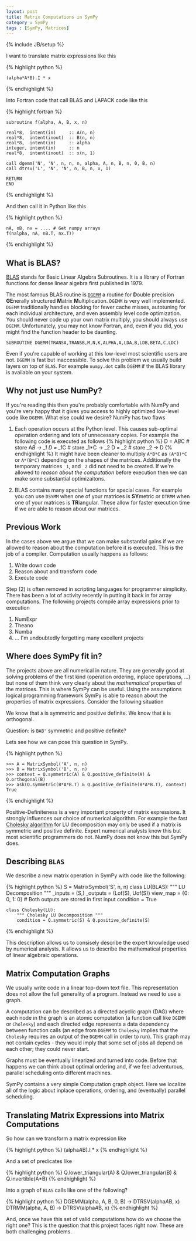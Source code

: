 ```yaml
---
layout: post
title: Matrix Computations in SymPy
category : SymPy 
tags : [SymPy, Matrices]
---
```

{% include JB/setup %}

I want to translate matrix expressions like this

{% highlight python %}

    (alpha*A*B).I * x

{% endhighlight %}

Into Fortran code that call BLAS and LAPACK code like this

{% highlight fortran %}

    subroutine f(alpha, A, B, x, n)

    real*8,  intent(in)     :: A(n, n)
    real*8,  intent(inout)  :: B(n, n)
    real*8,  intent(in)     :: alpha
    integer, intent(in)     :: n
    real*8,  intent(inout)  :: x(n, 1)

    call dgemm('N', 'N', n, n, n, alpha, A, n, B, n, 0, B, n)
    call dtrsv('L', 'N', 'N', n, B, n, x, 1)

    RETURN
    END

{% endhighlight %}

And then call it in Python like this

{% highlight python %}

    nA, nB, nx = .... # Get numpy arrays
    f(nalpha, nA, nB.T, nx.T)) 

{% endhighlight %}

What is BLAS?
-------------

[BLAS](http://en.wikipedia.org/wiki/BLAS) stands for Basic Linear Algebra Subroutines. It is a library of Fortran functions for dense linear algebra first published in 1979. 

The most famous BLAS routine is [`DGEMM`](http://www.netlib.org/blas/dgemm.f) a routine for **D**ouble precision **GE**nerally structured **M**atrix **M**ultiplication. `DGEMM` is very well implemented. `DGEMM` traditionally handles blocking for fewer cache misses, autotuning for each individual architecture, and even assembly level code optimization. You should never code up your own matrix multiply, you should always use `DGEMM`. Unfortunately, you may not know Fortran, and, even if you did, you might find the function header to be daunting.

    SUBROUTINE DGEMM(TRANSA,TRANSB,M,N,K,ALPHA,A,LDA,B,LDB,BETA,C,LDC)

Even if you're capable of working at this low-level most scientific users are not. `DGEMM` is fast but inaccessible. To solve this problem we usually build layers on top of `BLAS`. For example `numpy.dot` calls `DGEMM` if the BLAS library is available on your system.

Why not just use NumPy?
-----------------------

If you're reading this then you're probably comfortable with NumPy and you're very happy that it gives you access to highly optimized low-level code like `DGEMM`. What else could we desire? NumPy has two flaws

1.  Each operation occurs at the Python level. This causes sub-optimal operation ordering and lots of unnecessary copies. For example the following code is executed as follows
    {% highlight python %}
D = A*B*C # store A*B  -> _1
    D = _1*C  # store _1*C -> _2
    D = _2    # store _2   ->  D
    {% endhighlight %}
    It might have been cleaner to multiply `A*B*C` as `(A*B)*C` or `A*(B*C)` depending on the shapes of the matrices. Additionally the temporary matrices `_1`, and `_2` did not need to be created. If we're allowed to *reason about the computation* before execution then we can make some substantial optimizaitons. 

2.  BLAS contains many special functions for special cases. For example you can use `DSYMM` when one of your matrices is **SY**metric or `DTRMM` when one of your matrices is **TR**iangular. These allow for faster execution time if we are able to reason about our matrices. 

Previous Work
-------------

In the cases above we argue that we can make substantial gains if we are allowed to reason about the computation before it is executed. This is the job of a compiler. Computation usually happens as follows: 

1.  Write down code
2.  Reason about and transform code
3.  Execute code

Step (2) is often removed in scripting languages for programmer simplicity. There has been a lot of activity recently in putting it back in for array computations. The following projects compile array expressions prior to execution

1.  NumExpr
2.  Theano
3.  Numba
4.  ... I'm undoubtedly forgetting many excellent projects    

Where does SymPy fit in?
------------------------

The projects above are all numerical in nature. They are generally good at solving problems of the first kind (operation ordering, inplace operations, ...) but none of them think very clearly about the *mathematical* properties of the matrices. This is where SymPy can be useful. Using the assumptions logical programming framework SymPy is able to reason about the properties of matrix expressions. Consider the following situation

We know that `A` is symmetric and positive definite. We know that `B` is orthogonal. 

Question: is `BAB'` symmetric and positive definite?

Lets see how we can pose this question in SymPy.

{% highlight python %}

    >>> A = MatrixSymbol('A', n, n)
    >>> B = MatrixSymbol('B', n, n)
    >>> context = Q.symmetric(A) & Q.positive_definite(A) & Q.orthogonal(B)
    >>> ask(Q.symmetric(B*A*B.T) & Q.positive_definite(B*A*B.T), context)
    True

{% endhighlight %}

Positive-Definiteness is a very important property of matrix expressions. It strongly influences our choice of numerical algorithm. For example the fast [Cholesky algorithm](http://en.wikipedia.org/wiki/Cholesky) for LU decomposition may only be used if a matrix is symmetric and positive definite. Expert numerical analysts know this but most scientific programmers do not. NumPy does not know this but SymPy does.

Describing `BLAS`
-----------------

We describe a new matrix operation in SymPy with code like the following:

{% highlight python %}
    S = MatrixSymbol('S', n, n)
    class LU(BLAS):
        """ LU Decomposition """
        _inputs   = (S,)
        _outputs  = (Lof(S), Uof(S))
        view_map  = {0: 0, 1: 0} # Both outputs are stored in first input
        condition = True

    class Cholesky(LU):
        """ Cholesky LU Decomposition """
        condition = Q.symmetric(S) & Q.positive_definite(S)
{% endhighlight %}

This description allows us to consisely describe the expert knowledge used by numerical analysts. It allows us to describe the mathematical properties of linear algebraic operations.

Matrix Computation Graphs
-------------------------

We usually write code in a linear top-down text file. This representation does not allow the full generality of a program. Instead we need to use a graph.

A computation can be described as a directed acyclic graph (DAG) where each node in the graph is an atomic computation (a function call like `DGEMM` or `Cholesky`) and each directed edge represents a data dependency between function calls (an edge from `DGEMM` to `Cholesky` implies that the `Cholesky` requires an output of the `DGEMM` call in order to run). This graph may not contain cycles - they would imply that some set of jobs all depend on each other; they could never start.

Graphs must be eventually linearized and turned into code. Before that happens we can think about optimal ordering and, if we feel adventurous, parallel scheduling onto different machines. 

SymPy contains a very simple Computation graph object. Here we localize all of the logic about inplace operations, ordering, and (eventually) parallel scheduling.

Translating Matrix Expressions into Matrix Computations
-------------------------------------------------------

So how can we transform a matrix expression like 
    
{% highlight python %}
    (alpha*A*B).I * x
{% endhighlight %}

And a set of predicates like 

{% highlight python %}
    Q.lower_triangular(A) & Q.lower_triangular(B) & Q.invertible(A*B)
{% endhighlight %}

Into a graph of `BLAS` calls like one of the following?

{% highlight python %}
    DGEMM(alpha, A, B, 0, B) -> DTRSV(alpha*A*B, x)
    DTRMM(alpha, A, B)       -> DTRSV(alpha*A*B, x)
{% endhighlight %}

And, once we have this set of valid computations how do we choose the right one? This is the question that this project faces right now. These are both challenging problems.
